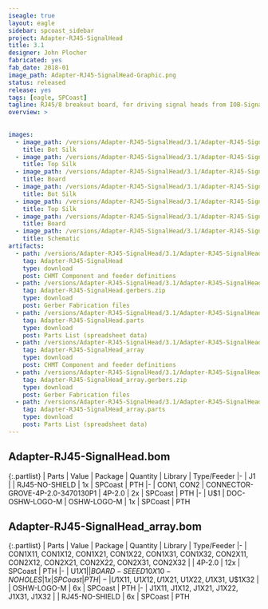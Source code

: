 ```yaml
---
iseagle: true
layout: eagle
sidebar: spcoast_sidebar
project: Adapter-RJ45-SignalHead
title: 3.1
designer: John Plocher
fabricated: yes
fab_date: 2018-01
image_path: Adapter-RJ45-SignalHead-Graphic.png
status: released
release: yes
tags: [eagle, SPCoast]
tagline: RJ45/8 breakout board, for driving signal heads from IOB-Signal
overview: >
    
    
images:
  - image_path: /versions/Adapter-RJ45-SignalHead/3.1/Adapter-RJ45-SignalHead-3.1.bot.brd.png
    title: Bot Silk
  - image_path: /versions/Adapter-RJ45-SignalHead/3.1/Adapter-RJ45-SignalHead-3.1.top.brd.png
    title: Top Silk
  - image_path: /versions/Adapter-RJ45-SignalHead/3.1/Adapter-RJ45-SignalHead-3.1.brd.png
    title: Board
  - image_path: /versions/Adapter-RJ45-SignalHead/3.1/Adapter-RJ45-SignalHead_array-3.1.bot.brd.png
    title: Bot Silk
  - image_path: /versions/Adapter-RJ45-SignalHead/3.1/Adapter-RJ45-SignalHead_array-3.1.top.brd.png
    title: Top Silk
  - image_path: /versions/Adapter-RJ45-SignalHead/3.1/Adapter-RJ45-SignalHead_array-3.1.brd.png
    title: Board
  - image_path: /versions/Adapter-RJ45-SignalHead/3.1/Adapter-RJ45-SignalHead-3.1.sch.png
    title: Schematic
artifacts:
  - path: /versions/Adapter-RJ45-SignalHead/3.1/Adapter-RJ45-SignalHead-3.1.dpv
    tag: Adapter-RJ45-SignalHead
    type: download
    post: CHMT Component and feeder definitions
  - path: /versions/Adapter-RJ45-SignalHead/3.1/Adapter-RJ45-SignalHead-3.1.gerbers.zip
    tag: Adapter-RJ45-SignalHead.gerbers.zip
    type: download
    post: Gerber Fabrication files
  - path: /versions/Adapter-RJ45-SignalHead/3.1/Adapter-RJ45-SignalHead-3.1.parts.csv
    tag: Adapter-RJ45-SignalHead.parts
    type: download
    post: Parts List (spreadsheet data)
  - path: /versions/Adapter-RJ45-SignalHead/3.1/Adapter-RJ45-SignalHead_array-3.1.dpv
    tag: Adapter-RJ45-SignalHead_array
    type: download
    post: CHMT Component and feeder definitions
  - path: /versions/Adapter-RJ45-SignalHead/3.1/Adapter-RJ45-SignalHead_array-3.1.gerbers.zip
    tag: Adapter-RJ45-SignalHead_array.gerbers.zip
    type: download
    post: Gerber Fabrication files
  - path: /versions/Adapter-RJ45-SignalHead/3.1/Adapter-RJ45-SignalHead_array-3.1.parts.csv
    tag: Adapter-RJ45-SignalHead_array.parts
    type: download
    post: Parts List (spreadsheet data)
---
```


## Adapter-RJ45-SignalHead.bom

{:.partlist}
| Parts | Value | Package | Quantity | Library | Type/Feeder
|-
| J1 |  | RJ45-NO-SHIELD | 1x | SPCoast | PTH
|-
| CON1, CON2 | CONNECTOR-GROVE-4P-2.0-3470130P1 | 4P-2.0 | 2x | SPCoast | PTH
|-
| U$1 | DOC-OSHW-LOGO-M | OSHW-LOGO-M | 1x | SPCoast | PTH

## Adapter-RJ45-SignalHead_array.bom

{:.partlist}
| Parts | Value | Package | Quantity | Library | Type/Feeder
|-
| CON1X11, CON1X12, CON1X21, CON1X22, CON1X31, CON1X32, CON2X11, CON2X12, CON2X21, CON2X22, CON2X31, CON2X32 |  | 4P-2.0 | 12x | SPCoast | PTH
|-
| U$1X1 |  | BOARD-SEEED10X10-NOHOLES | 1x | SPCoast | PTH
|-
| U$1X11, U$1X12, U$1X21, U$1X22, U$1X31, U$1X32 |  | OSHW-LOGO-M | 6x | SPCoast | PTH
|-
| J1X11, J1X12, J1X21, J1X22, J1X31, J1X32 |  | RJ45-NO-SHIELD | 6x | SPCoast | PTH
